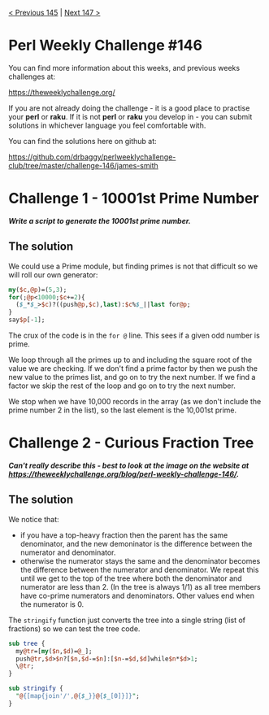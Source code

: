 [< Previous 145](https://github.com/drbaggy/perlweeklychallenge-club/tree/master/challenge-145/james-smith) |
[Next 147 >](https://github.com/drbaggy/perlweeklychallenge-club/tree/master/challenge-147/james-smith)
# Perl Weekly Challenge #146

You can find more information about this weeks, and previous weeks challenges at:

  https://theweeklychallenge.org/

If you are not already doing the challenge - it is a good place to practise your
**perl** or **raku**. If it is not **perl** or **raku** you develop in - you can
submit solutions in whichever language you feel comfortable with.

You can find the solutions here on github at:

https://github.com/drbaggy/perlweeklychallenge-club/tree/master/challenge-146/james-smith

# Challenge 1 - 10001st Prime Number

***Write a script to generate the 10001st prime number.***

## The solution

We could use a Prime module, but finding primes is not that difficult so we will roll our own generator:

```perl
my($c,@p)=(5,3);
for(;@p<10000;$c+=2){
  ($_*$_>$c)?((push@p,$c),last):$c%$_||last for@p;
}
say$p[-1];
```

The crux of the code is in the `for @` line. This sees if a given odd number is prime.

We loop through all the primes up to and including the square root of the value we are checking.
If we don't find a prime factor by then we push the new value to the primes list, and go on to
try the next number. If we find a
factor we skip the rest of the loop and go on to try the next number.

We stop when we have 10,000 records in the array (as we don't include the prime number 2 in the list),
so the last element is the 10,001st prime.

# Challenge 2 - Curious Fraction Tree

***Can't really describe this - best to look at the image on the website at https://theweeklychallenge.org/blog/perl-weekly-challenge-146/.***

## The solution

We notice that:
  * if you have a top-heavy fraction then the parent has the same denominator, and the new demoninator is the difference between the numerator and denominator.
  * otherwise the numerator stays the same and the denominator becomes the difference between the numerator and denominator.
We repeat this until we get to the top of the tree where both the denominator and numerator are less than 2. (In the tree is always 1/1) as all tree members have co-prime numerators and denominators. Other values end when the numerator is 0.

The `stringify` function just converts the tree into a single string (list of fractions) so we can test the tree code.

```perl
sub tree {
  my@tr=[my($n,$d)=@_];
  push@tr,$d>$n?[$n,$d-=$n]:[$n-=$d,$d]while$n*$d>1;
  \@tr;
}

sub stringify {
  "@{[map{join'/',@{$_}}@{$_[0]}]}";
}
```

